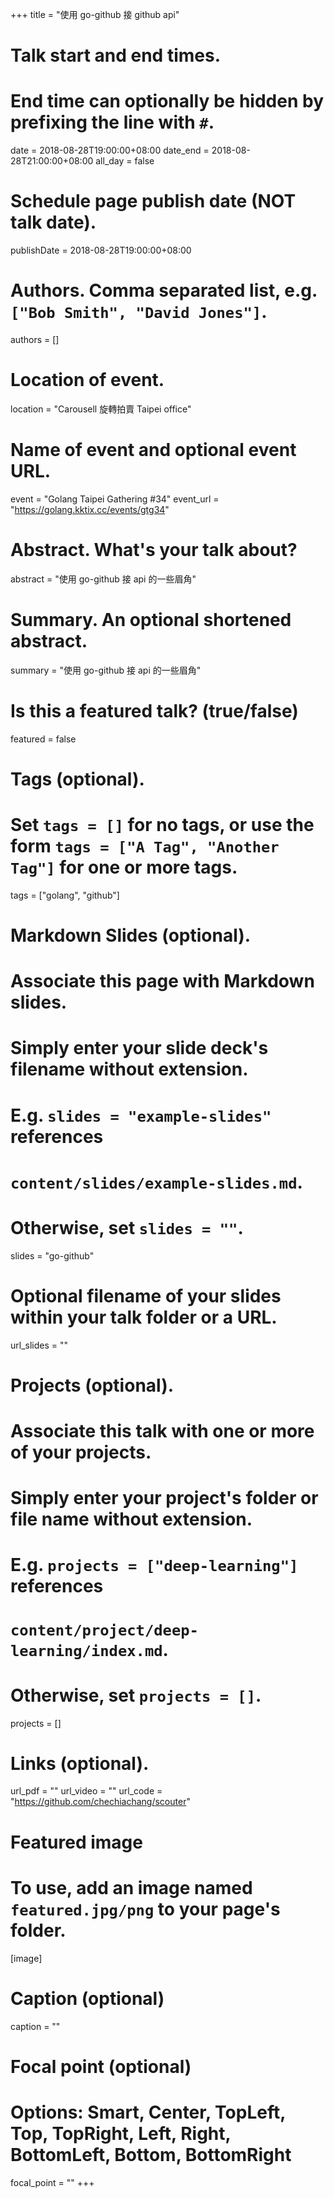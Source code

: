 +++
title = "使用 go-github 接 github api"

# Talk start and end times.
#   End time can optionally be hidden by prefixing the line with `#`.
date = 2018-08-28T19:00:00+08:00
date_end = 2018-08-28T21:00:00+08:00
all_day = false

# Schedule page publish date (NOT talk date).
publishDate = 2018-08-28T19:00:00+08:00

# Authors. Comma separated list, e.g. `["Bob Smith", "David Jones"]`.
authors = []

# Location of event.
location = "Carousell 旋轉拍賣 Taipei office"

# Name of event and optional event URL.
event = "Golang Taipei Gathering #34"
event_url = "https://golang.kktix.cc/events/gtg34"

# Abstract. What's your talk about?
abstract = "使用 go-github 接 api 的一些眉角"

# Summary. An optional shortened abstract.
summary = "使用 go-github 接 api 的一些眉角"

# Is this a featured talk? (true/false)
featured = false

# Tags (optional).
#   Set `tags = []` for no tags, or use the form `tags = ["A Tag", "Another Tag"]` for one or more tags.
tags = ["golang", "github"]

# Markdown Slides (optional).
#   Associate this page with Markdown slides.
#   Simply enter your slide deck's filename without extension.
#   E.g. `slides = "example-slides"` references 
#   `content/slides/example-slides.md`.
#   Otherwise, set `slides = ""`.
slides = "go-github"

# Optional filename of your slides within your talk folder or a URL.
url_slides = ""

# Projects (optional).
#   Associate this talk with one or more of your projects.
#   Simply enter your project's folder or file name without extension.
#   E.g. `projects = ["deep-learning"]` references 
#   `content/project/deep-learning/index.md`.
#   Otherwise, set `projects = []`.
projects = []

# Links (optional).
url_pdf = ""
url_video = ""
url_code = "https://github.com/chechiachang/scouter"

# Featured image
# To use, add an image named `featured.jpg/png` to your page's folder. 
[image]
  # Caption (optional)
  caption = ""

  # Focal point (optional)
  # Options: Smart, Center, TopLeft, Top, TopRight, Left, Right, BottomLeft, Bottom, BottomRight
  focal_point = ""
+++
